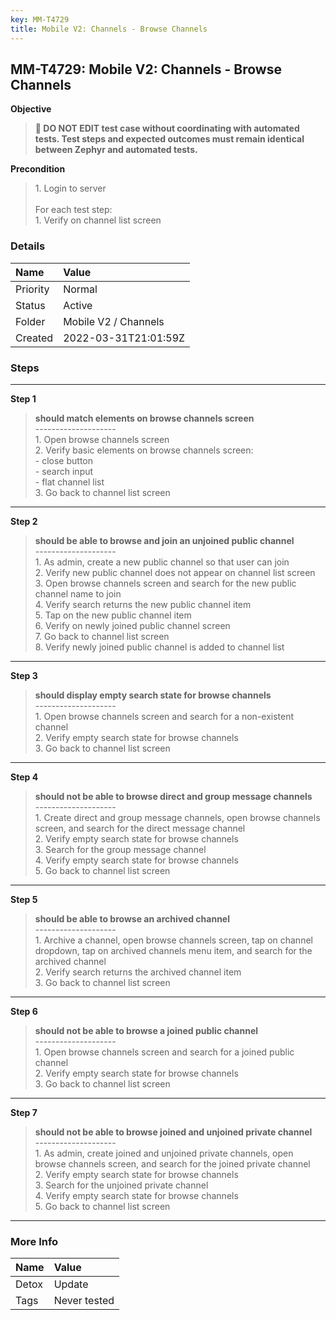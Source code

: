 ```yaml
---
key: MM-T4729
title: Mobile V2: Channels - Browse Channels
---
```


## MM-T4729: Mobile V2: Channels - Browse Channels

**Objective**

> <article><strong>🛑 DO NOT EDIT test case without coordinating with automated tests. Test steps and expected outcomes must remain identical between Zephyr and automated tests.</strong></article>

**Precondition**

> <article>1. Login to server<br /><br />For each test step:<br />1. Verify on channel list screen</article>

### Details

| Name     | Value                |
| :------- | :------------------- |
| Priority | Normal               |
| Status   | Active               |
| Folder   | Mobile V2 / Channels |
| Created  | 2022-03-31T21:01:59Z |

### Steps

<hr/>

**Step 1**

> <article><strong>should match elements on browse channels screen</strong><br />--------------------<br />1. Open browse channels screen<br />2. Verify basic elements on browse channels screen:<br />- close button<br />- search input<br />- flat channel list<br />3. Go back to channel list screen</article>

<hr/>

**Step 2**

> <article><strong>should be able to browse and join an unjoined public channel</strong><br />--------------------<br />1. As admin, create a new public channel so that user can join<br />2. Verify new public channel does not appear on channel list screen<br />3. Open browse channels screen and search for the new public channel name to join<br />4. Verify search returns the new public channel item<br />5. Tap on the new public channel item<br />6. Verify on newly joined public channel screen<br />7. Go back to channel list screen<br />8. Verify newly joined public channel is added to channel list</article>

<hr/>

**Step 3**

> <article><strong>should display empty search state for browse channels</strong><br />--------------------<br />1. Open browse channels screen and search for a non-existent channel<br />2. Verify empty search state for browse channels<br />3. Go back to channel list screen</article>

<hr/>

**Step 4**

> <article><strong>should not be able to browse direct and group message channels</strong><br />--------------------<br />1. Create direct and group message channels, open browse channels screen, and search for the direct message channel<br />2. Verify empty search state for browse channels<br />3. Search for the group message channel<br />4. Verify empty search state for browse channels<br />5. Go back to channel list screen</article>

<hr/>

**Step 5**

> <article><strong>should be able to browse an archived channel</strong><br />--------------------<br />1. Archive a channel, open browse channels screen, tap on channel dropdown, tap on archived channels menu item, and search for the archived channel<br />2. Verify search returns the archived channel item<br />3. Go back to channel list screen</article>

<hr/>

**Step 6**

> <article><strong>should not be able to browse a joined public channel</strong><br />--------------------<br />1. Open browse channels screen and search for a joined public channel<br />2. Verify empty search state for browse channels<br />3. Go back to channel list screen</article>

<hr/>

**Step 7**

> <article><strong>should not be able to browse joined and unjoined private channel</strong><br />--------------------<br />1. As admin, create joined and unjoined private channels, open browse channels screen, and search for the joined private channel<br />2. Verify empty search state for browse channels<br />3. Search for the unjoined private channel<br />4. Verify empty search state for browse channels<br />5. Go back to channel list screen</article>

<hr/>

### More Info

| Name  | Value        |
| :---- | :----------- |
| Detox | Update       |
| Tags  | Never tested |
